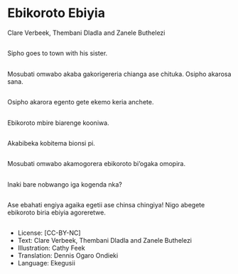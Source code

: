 # Ebikoroto Ebiyia
Clare Verbeek, Thembani
Dladla and Zanele
Buthelezi

##
Sipho goes to town with
his sister.


##
Mosubati omwabo
akaba gakorigereria
chianga ase chituka.
Osipho akarosa sana.


##
Osipho akarora egento
gete ekemo keria
anchete.


##
Ebikoroto mbire
biarenge kooniwa.


##
Akabibeka kobitema
bionsi pi.


##
Mosubati omwabo
akamogorera ebikoroto
bi’ogaka omopira.


##
Inaki bare nobwango
iga kogenda nka?


##
Ase ebahati engiya
agaika egetii ase chinsa
chingiya! Nigo abegete
ebikoroto biria ebiyia
agoreretwe.


##
* License: [CC-BY-NC]
* Text: Clare Verbeek, Thembani Dladla and Zanele
Buthelezi
* Illustration: Cathy Feek
* Translation: Dennis Ogaro Ondieki
* Language: Ekegusii

